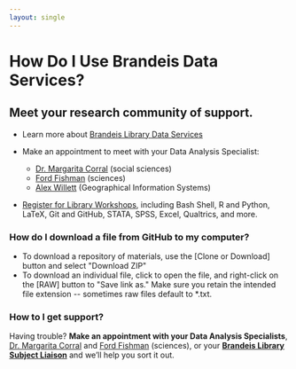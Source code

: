 ```yaml
---
layout: single
---
```


# How Do I Use Brandeis Data Services?

## Meet your research community of support.
- Learn more about [Brandeis Library Data Services](https://guides.library.brandeis.edu/dataservices)
- Make an appointment to meet with your Data Analysis Specialist:
  - [Dr. Margarita Corral](http://calendar.library.brandeis.edu/appointment/8518) (social sciences)
  - [Ford Fishman](https://calendar.library.brandeis.edu/appointments/fordfishman) (sciences)
  - [Alex Willett](http://calendar.library.brandeis.edu/appointment/5342) (Geographical Information Systems)
  
- [Register for Library Workshops](https://calendar.library.brandeis.edu/calendar/workshops/), including Bash Shell, R and Python, LaTeX, Git and GitHub, STATA, SPSS, Excel, Qualtrics, and more.

### How do I download a file from GitHub to my computer?
- To download a repository of materials, use the [Clone or Download] button and select "Download ZIP"
- To download an individual file, click to open the file, and right-click on the [RAW] button to "Save link as." Make sure you retain the intended file extension -- sometimes raw files default to *.txt.

### How to I get support?
Having trouble? **Make an appointment with your Data Analysis Specialists**, [Dr. Margarita Corral](http://calendar.library.brandeis.edu/appointment/8518) and [Ford Fishman](https://calendar.library.brandeis.edu/appointments/fordfishman) (sciences), or your [**Brandeis Library Subject Liaison**](https://www.brandeis.edu/library/research/help/liaison-subject.html) and we’ll help you sort it out.
